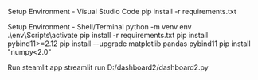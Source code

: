 Setup Environment - Visual Studio Code
  pip install -r requirements.txt

Setup Environment - Shell/Terminal
  python -m venv env
 .\env\Scripts\activate
 pip install -r requirements.txt
 pip install pybind11>=2.12
 pip install --upgrade matplotlib pandas pybind11
 pip install "numpy<2.0"

Run steamlit app
 streamlit run D:/dashboard2/dashboard2.py
